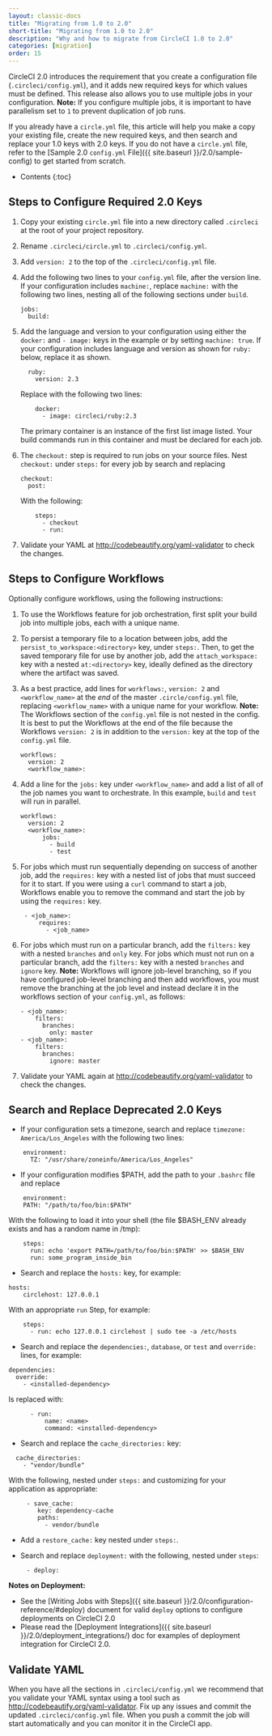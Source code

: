 ```yaml
---
layout: classic-docs
title: "Migrating from 1.0 to 2.0"
short-title: "Migrating from 1.0 to 2.0"
description: "Why and how to migrate from CircleCI 1.0 to 2.0"
categories: [migration]
order: 15
---
```


CircleCI 2.0 introduces the requirement that you create a configuration file (`.circleci/config.yml`), and it adds new required keys for which values must be defined. This release also allows you to use multiple jobs in your configuration. **Note:** If you configure multiple jobs, it is important to have parallelism set to `1` to prevent duplication of job runs.

If you already have a `circle.yml` file, this article will help you make a copy your existing file, create the new required keys, and then search and replace your 1.0 keys with 2.0 keys. If you do not have a `circle.yml` file, refer to the [Sample 2.0 `config.yml` File]({{ site.baseurl }}/2.0/sample-config) to get started from scratch.

* Contents
{:toc}

## Steps to Configure Required 2.0 Keys

1. Copy your existing `circle.yml` file into a new directory called `.circleci` at the root of your project repository.

2. Rename `.circleci/circle.yml` to `.circleci/config.yml`.

3. Add `version: 2` to the top of the `.circleci/config.yml` file.

4. Add the following two lines to your `config.yml` file, after the version line. If your configuration includes `machine:`, replace `machine:` with the following two lines, nesting all of the following sections under `build`.
     ```
     jobs:
       build:
     ```
5. Add the language and version to your configuration using either the `docker:` and `- image:` keys in the example or by setting `machine: true`. If your configuration includes language and version as shown for `ruby:` below, replace it as shown.
     ```
       ruby:
         version: 2.3
     ```
     Replace with the following two lines:
     ```
         docker:
           - image: circleci/ruby:2.3
     ```
     The primary container is an instance of the first list image listed. Your build commands run in this container and must be declared for each job.

6. The `checkout:` step is required to run jobs on your source files. Nest `checkout:` under `steps:` for every job by search and replacing
     ```
     checkout:
       post:
     ```
     With the following:
     ```
         steps:
           - checkout
           - run:
     ```
7. Validate your YAML at <http://codebeautify.org/yaml-validator> to check the changes. 

## Steps to Configure Workflows

Optionally configure workflows, using the following instructions:

1. To use the Workflows feature for job orchestration, first split your build job into multiple jobs, each with a unique name.

2. To persist a temporary file to a location between jobs, add the `persist_to_workspace:<directory>` key, under `steps:`. Then, to get the saved temporary file for use by another job, add the `attach_workspace:` key with a nested `at:<directory>` key, ideally defined as the directory where the artifact was saved.
 
3. As a best practice, add lines for `workflows:`, `version: 2` and `<workflow_name>` at the *end* of the master `.circle/config.yml` file, replacing `<workflow_name>` with a unique name for your workflow. **Note:** The Workflows section of the `config.yml` file is not nested in the config. It is best to put the Workflows at the end of the file because the Workflows `version: 2` is in addition to the `version:` key at the top of the `config.yml` file.  
     ```
     workflows:
       version: 2
       <workflow_name>:
     ```  
4. Add a line for the `jobs:` key under `<workflow_name>` and add a list of all of the job names you want to orchestrate. In this example, `build` and `test` will run in parallel.
 
     ```
     workflows:
       version: 2
       <workflow_name>:
           jobs:
             - build
             - test
     ```  
5. For jobs which must run sequentially depending on success of another job, add the `requires:` key with a nested list of jobs that must succeed for it to start. If you were using a `curl` command to start a job, Workflows enable you to remove the command and start the job by using the `requires:` key.
 
     ```
      - <job_name>:
          requires:
            - <job_name>
     ```
6. For jobs which must run on a particular branch, add the `filters:` key with a nested `branches` and `only` key. For jobs which must not run on a particular branch, add the `filters:` key with a nested `branches` and `ignore` key. **Note:** Workflows will ignore job-level branching, so if you have configured job-level branching and then add workflows, you must remove the branching at the job level and instead declare it in the workflows section of your `config.yml`, as follows:
 
     ```
     - <job_name>:
         filters:
           branches:
             only: master
     - <job_name>:
         filters:
           branches:
             ignore: master
     ```     
7. Validate your YAML again at <http://codebeautify.org/yaml-validator> to check the changes.

## Search and Replace Deprecated 2.0 Keys

- If your configuration sets a timezone, search and replace `timezone: America/Los_Angeles` with the following two lines:

```
    environment:
      TZ: "/usr/share/zoneinfo/America/Los_Angeles"
```

- If your configuration modifies $PATH, add the path to your `.bashrc` file and replace 

```
    environment:
    PATH: "/path/to/foo/bin:$PATH"
```

With the following to load it into your shell (the file $BASH_ENV already exists and has a random name in /tmp):

```
    steps:
      run: echo 'export PATH=/path/to/foo/bin:$PATH' >> $BASH_ENV 
      run: some_program_inside_bin
```

- Search and replace the `hosts:` key, for example:

```  
hosts:
    circlehost: 127.0.0.1
```

With an appropriate `run` Step, for example:

```
    steps:
      - run: echo 127.0.0.1 circlehost | sudo tee -a /etc/hosts
```


- Search and replace the `dependencies:`, `database`, or `test` and `override:` lines, for example:

```
dependencies:
  override:
    - <installed-dependency>
```

Is replaced with:

```
      - run:
          name: <name>
          command: <installed-dependency>
```

- Search and replace the `cache_directories:` key:

```
  cache_directories:
    - "vendor/bundle"
```

With the following, nested under `steps:` and customizing for your application as appropriate:

```
     - save_cache:
        key: dependency-cache
        paths:
          - vendor/bundle
```

- Add a `restore_cache:` key nested under `steps:`.

- Search and replace `deployment:` with the following, nested under `steps`:

```
     - deploy:
```

**Notes on Deployment:**

- See the [Writing Jobs with Steps]({{ site.baseurl }}/2.0/configuration-reference/#deploy) document for valid `deploy` options to configure deployments on CircleCI 2.0
- Please read the [Deployment Integrations]({{ site.baseurl }}/2.0/deployment_integrations/) doc for examples of deployment integration for CircleCI 2.0.

## Validate YAML

When you have all the sections in `.circleci/config.yml` we recommend that you validate your YAML syntax using a tool such as <http://codebeautify.org/yaml-validator>. Fix up any issues and commit the updated `.circleci/config.yml` file. When you push a commit the job will start automatically and you can monitor it in the CircleCI app.
